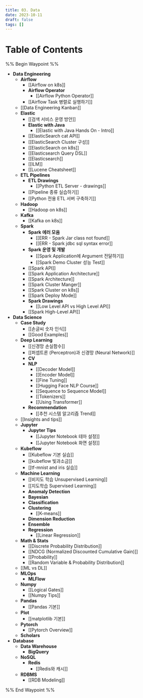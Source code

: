 ```yaml
---
title: 03. Data
date: 2023-10-11
draft: false
tags: []
---
```

# Table of Contents
%% Begin Waypoint %%
- **Data Engineering**
	- **Airflow**
		- [[Airflow on k8s]]
		- **Airflow Operator**
			- [[Airflow Python Operator]]
		- [[Airflow Task 병렬로 실행하기]]
	- [[Data Engineering Kanban]]
	- **Elastic**
		- [[검색 서비스 운영 방안]]
		- **Elastic with Java**
			- [[Elastic with Java Hands On - Intro]]
		- [[ElasticSearch cat API]]
		- [[ElasticSearch Cluster 구성]]
		- [[ElasticSearch on k8s]]
		- [[Elasticsearch Query DSL]]
		- [[Elasticsearch]]
		- [[ILM]]
		- [[Lucene Cheatsheet]]
	- **ETL Pipelines**
		- **ETL Drawings**
			- [[Python ETL Server - drawings]]
		- [[Pipeline 종류 실습하기]]
		- [[Python 전용 ETL 서버 구축하기]]
	- **Hadoop**
		- [[Hadoop on k8s]]
	- **Kafka**
		- [[Kafka on k8s]]
	- **Spark**
		- **Spark 에러 모음**
			- [[ERR - Spark Jar class not found]]
			- [[ERR - Spark jdbc sql syntax error]]
		- **Spark 운영 및 개발**
			- [[Spark Application에 Argument 전달하기]]
			- [[Spark Demo Cluster 성능 Test]]
		- [[Spark API]]
		- [[Spark Application Architecture]]
		- [[Spark Architecture]]
		- [[Spark Cluster Manger]]
		- [[Spark Cluster on k8s]]
		- [[Spark Deploy Mode]]
		- **Spark Drawings**
			- [[Low Level API vs High Level API]]
		- [[Spark High-Level API]]
- **Data Science**
	- **Case Study**
		- [[손글씨 숫자 인식]]
		- [[Good Examples]]
	- **Deep Learning**
		- [[신경망 손실함수]]
		- [[퍼셉트론 (Perceptron)과 신경망 (Neural Network)]]
		- **CV**
		- **NLP**
			- [[Decoder Model]]
			- [[Encoder Model]]
			- [[Fine Tuning]]
			- [[Hugging Face NLP Course]]
			- [[Sequence to Sequence Model]]
			- [[Tokenizers]]
			- [[Using Transformer]]
		- **Recommendation**
			- [[추천 시스템 알고리즘 Trend]]
	- [[Insights and tips]]
	- **Jupyter**
		- **Jupyter Tips**
			- [[Jupyter Notebook 테마 설정]]
			- [[Jupyter Notebook 화면 설정]]
	- **Kubeflow**
		- [[Kubeflow 기본 실습]]
		- [[kubeflow 빛과소금]]
		- [[tf-mnist and iris 실습]]
	- **Machine Learning**
		- [[비지도 학습 Unsupervised Learning]]
		- [[지도학습 Supervised Learning]]
		- **Anomaly Detection**
		- **Bayesian**
		- **Classification**
		- **Clustering**
			- [[K-means]]
		- **Dimension Reduction**
		- **Ensemble**
		- **Regression**
			- [[Linear Regression]]
	- **Math & Stats**
		- [[Discrete Probability Distribution]]
		- [[NDCG (Normalized Discounted Cumulative Gain)]]
		- [[Probability]]
		- [[Random Variable & Probability Distribution]]
	- [[ML vs DL]]
	- **MLOps**
		- **MLFlow**
	- **Numpy**
		- [[Logical Gates]]
		- [[Numpy Tips]]
	- **Pandas**
		- [[Pandas 기본]]
	- **Plot**
		- [[matplotlib 기본]]
	- **Pytorch**
		- [[Pytorch Overview]]
	- **Scholars**
- **Database**
	- **Data Warehouse**
		- **BigQuery**
	- **NoSQL**
		- **Redis**
			- [[Redis와 캐시]]
	- **RDBMS**
		- [[RDB Modeling]]

%% End Waypoint %%

